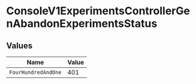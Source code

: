 # ConsoleV1ExperimentsControllerGenAbandonExperimentsStatus


## Values

| Name                | Value               |
| ------------------- | ------------------- |
| `FourHundredAndOne` | 401                 |